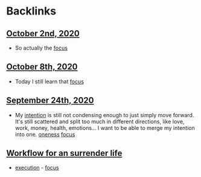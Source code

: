 
# Backlinks
## [October 2nd, 2020](<October 2nd, 2020.md>)
- So actually the [focus](<focus.md>)

## [October 8th, 2020](<October 8th, 2020.md>)
- Today I still learn that [focus](<focus.md>)

## [September 24th, 2020](<September 24th, 2020.md>)
- My [intention](<intention.md>) is still not condensing enough to just simply move forward. It's still scattered and split too much in different directions, like love, work, money, health, emotions... I want to be able to merge my intention into one. [oneness](<oneness.md>) [focus](<focus.md>)

## [Workflow for an surrender life](<Workflow for an surrender life.md>)
- [execution](<execution.md>) - [focus](<focus.md>)


